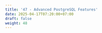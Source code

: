 ```yaml
---
title: '47 - Advanced PostgreSQL Features'
date: 2025-04-17T07:20:00+07:00
draft: false
weight: 48
---
```

